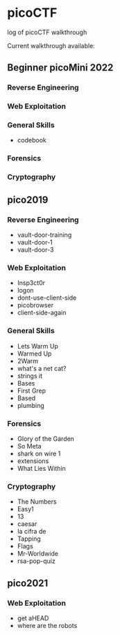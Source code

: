 # picoCTF
log of picoCTF walkthrough

Current walkthrough available:

## Beginner picoMini 2022

### Reverse Engineering

### Web Exploitation

### General Skills
- codebook

### Forensics

### Cryptography


## pico2019

### Reverse Engineering
- vault-door-training
- vault-door-1
- vault-door-3

### Web Exploitation
- Insp3ct0r
- logon
- dont-use-client-side
- picobrowser
- client-side-again

### General Skills
- Lets Warm Up
- Warmed Up
- 2Warm
- what's a net cat?
- strings it
- Bases
- First Grep
- Based
- plumbing

### Forensics
- Glory of the Garden
- So Meta
- shark on wire 1
- extensions
- What Lies Within

### Cryptography
- The Numbers
- Easy1
- 13
- caesar
- la cifra de
- Tapping
- Flags
- Mr-Worldwide
- rsa-pop-quiz

## pico2021

### Web Exploitation
- get aHEAD
- where are the robots
